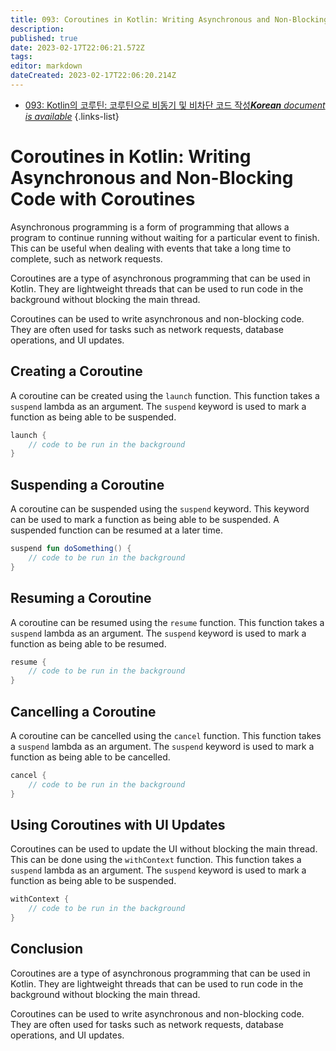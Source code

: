 ```yaml
---
title: 093: Coroutines in Kotlin: Writing Asynchronous and Non-Blocking Code with Coroutines
description: 
published: true
date: 2023-02-17T22:06:21.572Z
tags: 
editor: markdown
dateCreated: 2023-02-17T22:06:20.214Z
---
```


- [093: Kotlin의 코루틴: 코루틴으로 비동기 및 비차단 코드 작성***Korean** document is available*](/ko/Knowledge-base/Kotlin/Learning/093-coroutines-in-kotlin-writing-asynchronous-and-non-blocking-code-with-coroutines)
{.links-list}


# Coroutines in Kotlin: Writing Asynchronous and Non-Blocking Code with Coroutines

Asynchronous programming is a form of programming that allows a program to continue running without waiting for a particular event to finish. This can be useful when dealing with events that take a long time to complete, such as network requests.

Coroutines are a type of asynchronous programming that can be used in Kotlin. They are lightweight threads that can be used to run code in the background without blocking the main thread.

Coroutines can be used to write asynchronous and non-blocking code. They are often used for tasks such as network requests, database operations, and UI updates.

## Creating a Coroutine

A coroutine can be created using the `launch` function. This function takes a `suspend` lambda as an argument. The `suspend` keyword is used to mark a function as being able to be suspended.

```kotlin
launch {
    // code to be run in the background
}
```

## Suspending a Coroutine

A coroutine can be suspended using the `suspend` keyword. This keyword can be used to mark a function as being able to be suspended. A suspended function can be resumed at a later time.

```kotlin
suspend fun doSomething() {
    // code to be run in the background
}
```

## Resuming a Coroutine

A coroutine can be resumed using the `resume` function. This function takes a `suspend` lambda as an argument. The `suspend` keyword is used to mark a function as being able to be resumed.

```kotlin
resume {
    // code to be run in the background
}
```

## Cancelling a Coroutine

A coroutine can be cancelled using the `cancel` function. This function takes a `suspend` lambda as an argument. The `suspend` keyword is used to mark a function as being able to be cancelled.

```kotlin
cancel {
    // code to be run in the background
}
```

## Using Coroutines with UI Updates

Coroutines can be used to update the UI without blocking the main thread. This can be done using the `withContext` function. This function takes a `suspend` lambda as an argument. The `suspend` keyword is used to mark a function as being able to be suspended.

```kotlin
withContext {
    // code to be run in the background
}
```

## Conclusion

Coroutines are a type of asynchronous programming that can be used in Kotlin. They are lightweight threads that can be used to run code in the background without blocking the main thread.

Coroutines can be used to write asynchronous and non-blocking code. They are often used for tasks such as network requests, database operations, and UI updates.